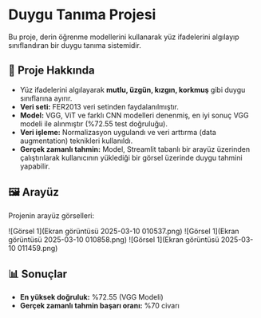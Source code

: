 # Duygu Tanıma Projesi

Bu proje, derin öğrenme modellerini kullanarak yüz ifadelerini algılayıp sınıflandıran bir duygu tanıma sistemidir.

## 📌 Proje Hakkında
- Yüz ifadelerini algılayarak **mutlu, üzgün, kızgın, korkmuş** gibi duygu sınıflarına ayırır.
- **Veri seti:** FER2013 veri setinden faydalanılmıştır.
- **Model:** VGG, ViT ve farklı CNN modelleri denenmiş, en iyi sonuç VGG modeli ile alınmıştır (%72.55 test doğruluğu).
- **Veri işleme:** Normalizasyon uygulandı ve veri arttırma (data augmentation) teknikleri kullanıldı.
- **Gerçek zamanlı tahmin:** Model, Streamlit tabanlı bir arayüz üzerinden çalıştırılarak kullanıcının yüklediği bir görsel üzerinde duygu tahmini yapabilir.

## 🖼 Arayüz 
Projenin arayüz görselleri:

![Görsel 1](Ekran görüntüsü 2025-03-10 010537.png)
![Görsel 1](Ekran görüntüsü 2025-03-10 010858.png)
![Görsel 1](Ekran görüntüsü 2025-03-10 011459.png)

## 📊 Sonuçlar
- **En yüksek doğruluk:** %72.55 (VGG Modeli)
- **Gerçek zamanlı tahmin başarı oranı:** %70 civarı

